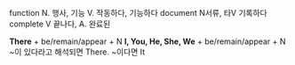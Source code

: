 function N. 행사, 기능 V. 작동하다, 기능하다
document N서류, 타V 기록하다
complete V 끝나다, A. 완료된

**There** + be/remain/appear + N
**I, You, He, She, We** + be/remain/appear + N
~이 있다라고 해석되면 There. ~이다면 It